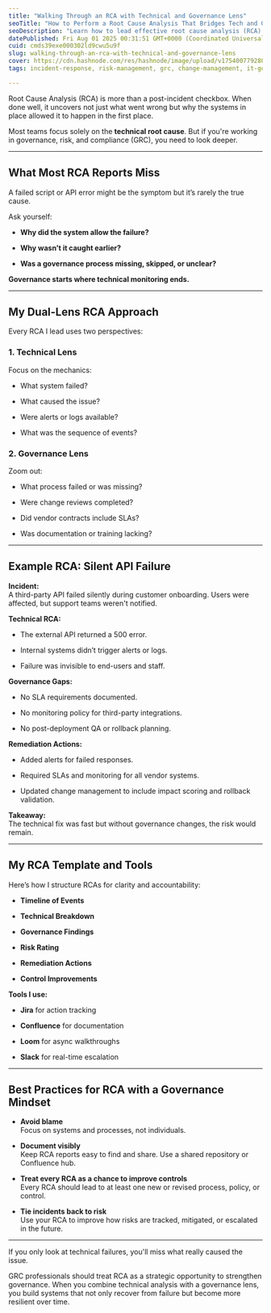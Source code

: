```yaml
---
title: "Walking Through an RCA with Technical and Governance Lens"
seoTitle: "How to Perform a Root Cause Analysis That Bridges Tech and Governance"
seoDescription: "Learn how to lead effective root cause analysis (RCA) by combining technical investigation with governance insights. A practical guide for GRC professionals"
datePublished: Fri Aug 01 2025 00:31:51 GMT+0000 (Coordinated Universal Time)
cuid: cmds39exe000302ld9cwu5u9f
slug: walking-through-an-rca-with-technical-and-governance-lens
cover: https://cdn.hashnode.com/res/hashnode/image/upload/v1754007792805/60552a76-4007-414c-9d6b-504711f55738.png
tags: incident-response, risk-management, grc, change-management, it-governance-compliance, rootcauseanalysis, techforgrc

---
```


Root Cause Analysis (RCA) is more than a post-incident checkbox. When done well, it uncovers not just what went wrong but why the systems in place allowed it to happen in the first place.

Most teams focus solely on the **technical root cause**. But if you're working in governance, risk, and compliance (GRC), you need to look deeper.

---

## What Most RCA Reports Miss

A failed script or API error might be the symptom but it’s rarely the true cause.

Ask yourself:

* **Why did the system allow the failure?**
    
* **Why wasn’t it caught earlier?**
    
* **Was a governance process missing, skipped, or unclear?**
    

**Governance starts where technical monitoring ends.**

---

## My Dual-Lens RCA Approach

Every RCA I lead uses two perspectives:

### 1\. **Technical Lens**

Focus on the mechanics:

* What system failed?
    
* What caused the issue?
    
* Were alerts or logs available?
    
* What was the sequence of events?
    

### 2\. **Governance Lens**

Zoom out:

* What process failed or was missing?
    
* Were change reviews completed?
    
* Did vendor contracts include SLAs?
    
* Was documentation or training lacking?
    

---

## Example RCA: Silent API Failure

**Incident:**  
A third-party API failed silently during customer onboarding. Users were affected, but support teams weren't notified.

**Technical RCA:**

* The external API returned a 500 error.
    
* Internal systems didn’t trigger alerts or logs.
    
* Failure was invisible to end-users and staff.
    

**Governance Gaps:**

* No SLA requirements documented.
    
* No monitoring policy for third-party integrations.
    
* No post-deployment QA or rollback planning.
    

**Remediation Actions:**

* Added alerts for failed responses.
    
* Required SLAs and monitoring for all vendor systems.
    
* Updated change management to include impact scoring and rollback validation.
    

**Takeaway:**  
The technical fix was fast but without governance changes, the risk would remain.

---

## My RCA Template and Tools

Here’s how I structure RCAs for clarity and accountability:

* **Timeline of Events**
    
* **Technical Breakdown**
    
* **Governance Findings**
    
* **Risk Rating**
    
* **Remediation Actions**
    
* **Control Improvements**
    

**Tools I use:**

* **Jira** for action tracking
    
* **Confluence** for documentation
    
* **Loom** for async walkthroughs
    
* **Slack** for real-time escalation
    

---

## Best Practices for RCA with a Governance Mindset

* **Avoid blame**  
    Focus on systems and processes, not individuals.
    
* **Document visibly**  
    Keep RCA reports easy to find and share. Use a shared repository or Confluence hub.
    
* **Treat every RCA as a chance to improve controls**  
    Every RCA should lead to at least one new or revised process, policy, or control.
    
* **Tie incidents back to risk**  
    Use your RCA to improve how risks are tracked, mitigated, or escalated in the future.
    

---

If you only look at technical failures, you'll miss what really caused the issue.

GRC professionals should treat RCA as a strategic opportunity to strengthen governance. When you combine technical analysis with a governance lens, you build systems that not only recover from failure but become more resilient over time.